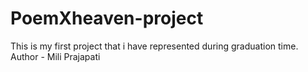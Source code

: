 # PoemXheaven-project
This is my first project that i have represented  during graduation time.
<br>
<bold>Author - Mili Prajapati </bold>
